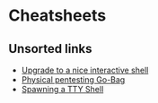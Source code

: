 # Cheatsheets

## Unsorted links
* [Upgrade to a nice interactive shell](https://blog.ropnop.com/upgrading-simple-shells-to-fully-interactive-ttys/)
* [Physical pentesting Go-Bag](https://fr.slideshare.net/dafthack/how-to-build-your-own-physical-pentesting-gobag)
* [Spawning a TTY Shell](https://netsec.ws/?p=337)
